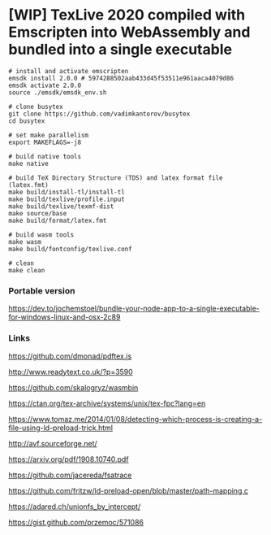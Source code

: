 # [WIP] TexLive 2020 compiled with Emscripten into WebAssembly and bundled into a single executable

```shell
# install and activate emscripten
emsdk install 2.0.0 # 5974288502aab433d45f53511e961aaca4079d86
emsdk activate 2.0.0
source ./emsdk/emsdk_env.sh

# clone busytex
git clone https://github.com/vadimkantorov/busytex
cd busytex

# set make parallelism
export MAKEFLAGS=-j8

# build native tools
make native

# build TeX Directory Structure (TDS) and latex format file (latex.fmt)
make build/install-tl/install-tl
make build/texlive/profile.input
make build/texlive/texmf-dist
make source/base
make build/format/latex.fmt

# build wasm tools
make wasm
make build/fontconfig/texlive.conf

# clean
make clean
```

### Portable version
https://dev.to/jochemstoel/bundle-your-node-app-to-a-single-executable-for-windows-linux-and-osx-2c89


### Links
https://github.com/dmonad/pdftex.js

http://www.readytext.co.uk/?p=3590

https://github.com/skalogryz/wasmbin

https://ctan.org/tex-archive/systems/unix/tex-fpc?lang=en

https://www.tomaz.me/2014/01/08/detecting-which-process-is-creating-a-file-using-ld-preload-trick.html

http://avf.sourceforge.net/

https://arxiv.org/pdf/1908.10740.pdf

https://github.com/jacereda/fsatrace

https://github.com/fritzw/ld-preload-open/blob/master/path-mapping.c

https://adared.ch/unionfs_by_intercept/

https://gist.github.com/przemoc/571086

